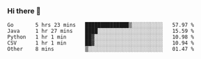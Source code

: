 ### Hi there 👋

<!--START_SECTION:waka-->
```text
Go       5 hrs 23 mins   ██████████████▒░░░░░░░░░░   57.97 % 
Java     1 hr 27 mins    ████░░░░░░░░░░░░░░░░░░░░░   15.59 % 
Python   1 hr 1 min      ██▓░░░░░░░░░░░░░░░░░░░░░░   10.98 % 
CSV      1 hr 1 min      ██▓░░░░░░░░░░░░░░░░░░░░░░   10.94 % 
Other    8 mins          ▒░░░░░░░░░░░░░░░░░░░░░░░░   01.47 % 
```
<!--END_SECTION:waka-->

<!--
**Abingcbc/Abingcbc** is a ✨ _special_ ✨ repository because its `README.md` (this file) appears on your GitHub profile.

Here are some ideas to get you started:

- 🔭 I’m currently working on ...
- 🌱 I’m currently learning ...
- 👯 I’m looking to collaborate on ...
- 🤔 I’m looking for help with ...
- 💬 Ask me about ...
- 📫 How to reach me: ...
- 😄 Pronouns: ...
- ⚡ Fun fact: ...

![Top Langs](https://github-readme-stats.vercel.app/api/top-langs/?username=abingcbc&count_private=true)
![Abing's github stats](https://github-readme-stats.vercel.app/api?username=abingcbc&count_private=true&show_icons=true&theme=dark)

-->

